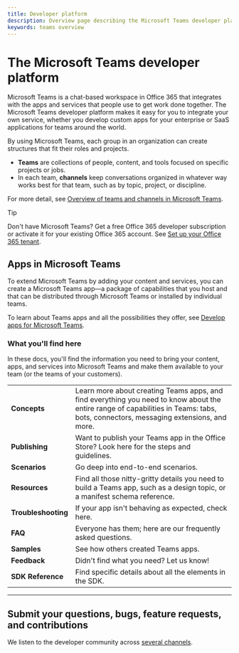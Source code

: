 ```yaml
---
title: Developer platform
description: Overview page describing the Microsoft Teams developer platform
keywords: teams overview
---
```


# The Microsoft Teams developer platform

Microsoft Teams is a chat-based workspace in Office 365 that integrates with the apps and services that people use to get work done together. The Microsoft Teams developer platform makes it easy for you to integrate your own service, whether you develop custom apps for your enterprise or SaaS applications for teams around the world.

By using Microsoft Teams, each group in an organization can create structures that fit their roles and projects.

* **Teams** are collections of people, content, and tools focused on specific projects or jobs.
* In each team, **channels** keep conversations organized in whatever way works best for that team, such as by topic, project, or discipline.

For more detail, see [Overview of teams and channels in Microsoft Teams](https://docs.microsoft.com/en-us/MicrosoftTeams/teams-channels-overview).

> [!TIP]
> Don't have Microsoft Teams? Get a free Office 365 developer subscription or activate it for your existing Office 365 account. See [Set up your Office 365 tenant](~/get-started/get-started#1-set-up-your-office-365-tenant).

## Apps in Microsoft Teams

To extend Microsoft Teams by adding your content and services, you can create a Microsoft Teams app&mdash;a package of capabilities that you host and that can be distributed through Microsoft Teams or installed by individual teams.

To learn about Teams apps and all the possibilities they offer, see [Develop apps for Microsoft Teams](~/concepts/apps/apps-overview).

### What you'll find here

In these docs, you'll find the information you need to bring your content, apps, and services into Microsoft Teams and make them available to your team (or the teams of your customers).

|   |   |
| - | - |
| **Concepts** | Learn more about creating Teams apps, and find everything you need to know about the entire range of capabilities in Teams: tabs, bots, connectors, messaging extensions, and more. |
| **Publishing** | Want to publish your Teams app in the Office Store? Look here for the steps and guidelines. |
| **Scenarios** | Go deep into end-to-end scenarios. |
| **Resources** | Find all those nitty-gritty details you need to build a Teams app, such as a design topic, or a manifest schema reference. |
| **Troubleshooting** | If your app isn't behaving as expected, check here. |
| **FAQ** | Everyone has them; here are our frequently asked questions. |
| **Samples** | See how others created Teams apps. |
| **Feedback** | Didn't find what you need? Let us know! |
| **SDK Reference** | Find specific details about all the elements in the SDK. |

---

## Submit your questions, bugs, feature requests, and contributions

We listen to the developer community across [several channels](~/feedback).
